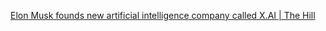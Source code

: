 
[Elon Musk founds new artificial intelligence company called X.AI | The Hill](https://thehill.com/policy/technology/3952116-elon-musk-founds-new-artificial-intelligence-company-called-x-ai)

